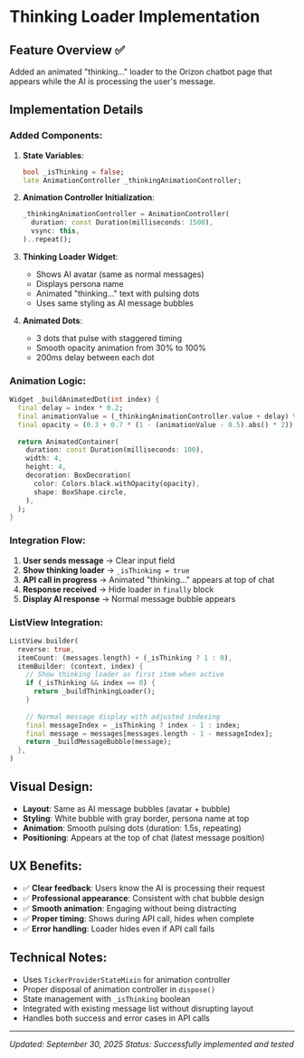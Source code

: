 # Thinking Loader Implementation

## Feature Overview ✅

Added an animated "thinking..." loader to the Orizon chatbot page that appears while the AI is processing the user's message.

## Implementation Details

### Added Components:

1. **State Variables**:
   ```dart
   bool _isThinking = false;
   late AnimationController _thinkingAnimationController;
   ```

2. **Animation Controller Initialization**:
   ```dart
   _thinkingAnimationController = AnimationController(
     duration: const Duration(milliseconds: 1500),
     vsync: this,
   )..repeat();
   ```

3. **Thinking Loader Widget**:
   - Shows AI avatar (same as normal messages)
   - Displays persona name
   - Animated "thinking..." text with pulsing dots
   - Uses same styling as AI message bubbles

4. **Animated Dots**:
   - 3 dots that pulse with staggered timing
   - Smooth opacity animation from 30% to 100%
   - 200ms delay between each dot

### Animation Logic:

```dart
Widget _buildAnimatedDot(int index) {
  final delay = index * 0.2;
  final animationValue = (_thinkingAnimationController.value + delay) % 1.0;
  final opacity = (0.3 + 0.7 * (1 - (animationValue - 0.5).abs() * 2)).clamp(0.3, 1.0);
  
  return AnimatedContainer(
    duration: const Duration(milliseconds: 100),
    width: 4,
    height: 4,
    decoration: BoxDecoration(
      color: Colors.black.withOpacity(opacity),
      shape: BoxShape.circle,
    ),
  );
}
```

### Integration Flow:

1. **User sends message** → Clear input field
2. **Show thinking loader** → `_isThinking = true`
3. **API call in progress** → Animated "thinking..." appears at top of chat
4. **Response received** → Hide loader in `finally` block
5. **Display AI response** → Normal message bubble appears

### ListView Integration:

```dart
ListView.builder(
  reverse: true,
  itemCount: (messages.length) + (_isThinking ? 1 : 0),
  itemBuilder: (context, index) {
    // Show thinking loader as first item when active
    if (_isThinking && index == 0) {
      return _buildThinkingLoader();
    }
    
    // Normal message display with adjusted indexing
    final messageIndex = _isThinking ? index - 1 : index;
    final message = messages[messages.length - 1 - messageIndex];
    return _buildMessageBubble(message);
  },
)
```

## Visual Design:

- **Layout**: Same as AI message bubbles (avatar + bubble)
- **Styling**: White bubble with gray border, persona name at top
- **Animation**: Smooth pulsing dots (duration: 1.5s, repeating)
- **Positioning**: Appears at the top of chat (latest message position)

## UX Benefits:

- ✅ **Clear feedback**: Users know the AI is processing their request
- ✅ **Professional appearance**: Consistent with chat bubble design
- ✅ **Smooth animation**: Engaging without being distracting
- ✅ **Proper timing**: Shows during API call, hides when complete
- ✅ **Error handling**: Loader hides even if API call fails

## Technical Notes:

- Uses `TickerProviderStateMixin` for animation controller
- Proper disposal of animation controller in `dispose()`
- State management with `_isThinking` boolean
- Integrated with existing message list without disrupting layout
- Handles both success and error cases in API calls

---
*Updated: September 30, 2025*
*Status: Successfully implemented and tested*